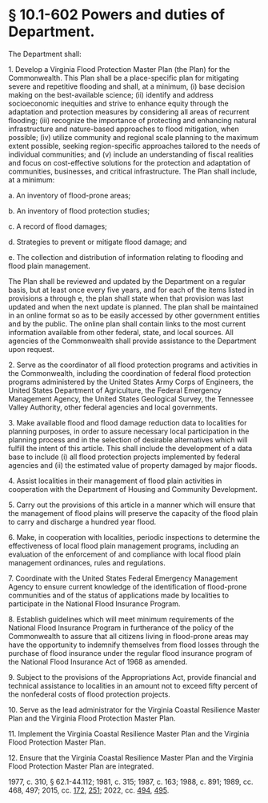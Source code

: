 # § 10.1-602 Powers and duties of Department.

<p>The Department shall:</p><p>1. Develop a Virginia Flood Protection Master Plan (the Plan) for the Commonwealth. This Plan shall be a place-specific plan for mitigating severe and repetitive flooding and shall, at a minimum, (i) base decision making on the best-available science; (ii) identify and address socioeconomic inequities and strive to enhance equity through the adaptation and protection measures by considering all areas of recurrent flooding; (iii) recognize the importance of protecting and enhancing natural infrastructure and nature-based approaches to flood mitigation, when possible; (iv) utilize community and regional scale planning to the maximum extent possible, seeking region-specific approaches tailored to the needs of individual communities; and (v) include an understanding of fiscal realities and focus on cost-effective solutions for the protection and adaptation of communities, businesses, and critical infrastructure. The Plan shall include, at a minimum:</p><p>a. An inventory of flood-prone areas;</p><p>b. An inventory of flood protection studies;</p><p>c. A record of flood damages;</p><p>d. Strategies to prevent or mitigate flood damage; and</p><p>e. The collection and distribution of information relating to flooding and flood plain management.</p><p>The Plan shall be reviewed and updated by the Department on a regular basis, but at least once every five years, and for each of the items listed in provisions a through e, the plan shall state when that provision was last updated and when the next update is planned. The plan shall be maintained in an online format so as to be easily accessed by other government entities and by the public. The online plan shall contain links to the most current information available from other federal, state, and local sources. All agencies of the Commonwealth shall provide assistance to the Department upon request.</p><p>2. Serve as the coordinator of all flood protection programs and activities in the Commonwealth, including the coordination of federal flood protection programs administered by the United States Army Corps of Engineers, the United States Department of Agriculture, the Federal Emergency Management Agency, the United States Geological Survey, the Tennessee Valley Authority, other federal agencies and local governments.</p><p>3. Make available flood and flood damage reduction data to localities for planning purposes, in order to assure necessary local participation in the planning process and in the selection of desirable alternatives which will fulfill the intent of this article. This shall include the development of a data base to include (i) all flood protection projects implemented by federal agencies and (ii) the estimated value of property damaged by major floods.</p><p>4. Assist localities in their management of flood plain activities in cooperation with the Department of Housing and Community Development.</p><p>5. Carry out the provisions of this article in a manner which will ensure that the management of flood plains will preserve the capacity of the flood plain to carry and discharge a hundred year flood.</p><p>6. Make, in cooperation with localities, periodic inspections to determine the effectiveness of local flood plain management programs, including an evaluation of the enforcement of and compliance with local flood plain management ordinances, rules and regulations.</p><p>7. Coordinate with the United States Federal Emergency Management Agency to ensure current knowledge of the identification of flood-prone communities and of the status of applications made by localities to participate in the National Flood Insurance Program.</p><p>8. Establish guidelines which will meet minimum requirements of the National Flood Insurance Program in furtherance of the policy of the Commonwealth to assure that all citizens living in flood-prone areas may have the opportunity to indemnify themselves from flood losses through the purchase of flood insurance under the regular flood insurance program of the National Flood Insurance Act of 1968 as amended.</p><p>9. Subject to the provisions of the Appropriations Act, provide financial and technical assistance to localities in an amount not to exceed fifty percent of the nonfederal costs of flood protection projects.</p><p>10. Serve as the lead administrator for the Virginia Coastal Resilience Master Plan and the Virginia Flood Protection Master Plan.</p><p>11. Implement the Virginia Coastal Resilience Master Plan and the Virginia Flood Protection Master Plan.</p><p>12. Ensure that the Virginia Coastal Resilience Master Plan and the Virginia Flood Protection Master Plan are integrated.</p><p>1977, c. 310, § 62.1-44.112; 1981, c. 315; 1987, c. 163; 1988, c. 891; 1989, cc. 468, 497; 2015, cc. <a href='http://lis.virginia.gov/cgi-bin/legp604.exe?151+ful+CHAP0172'>172</a>, <a href='http://lis.virginia.gov/cgi-bin/legp604.exe?151+ful+CHAP0251'>251</a>; 2022, cc. <a href='http://lis.virginia.gov/cgi-bin/legp604.exe?221+ful+CHAP0494'>494</a>, <a href='http://lis.virginia.gov/cgi-bin/legp604.exe?221+ful+CHAP0495'>495</a>.</p>